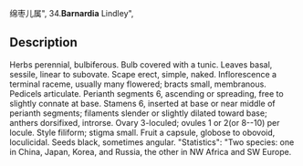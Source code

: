 绵枣儿属",
34.**Barnardia** Lindley",

## Description
Herbs perennial, bulbiferous. Bulb covered with a tunic. Leaves basal, sessile, linear to subovate. Scape erect, simple, naked. Inflorescence a terminal raceme, usually many flowered; bracts small, membranous. Pedicels articulate. Perianth segments 6, ascending or spreading, free to slightly connate at base. Stamens 6, inserted at base or near middle of perianth segments; filaments slender or slightly dilated toward base; anthers dorsifixed, introrse. Ovary 3-loculed; ovules 1 or 2(or 8--10) per locule. Style filiform; stigma small. Fruit a capsule, globose to obovoid, loculicidal. Seeds black, sometimes angular.
  "Statistics": "Two species: one in China, Japan, Korea, and Russia, the other in NW Africa and SW Europe.
